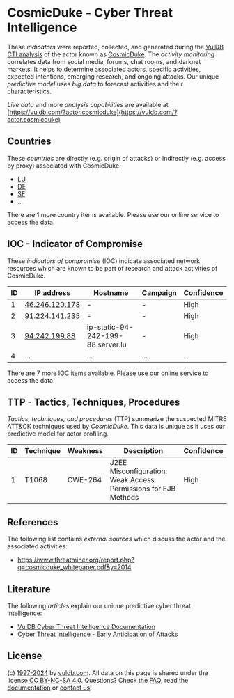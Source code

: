 # CosmicDuke - Cyber Threat Intelligence

These _indicators_ were reported, collected, and generated during the [VulDB CTI analysis](https://vuldb.com/?kb.cti) of the actor known as [CosmicDuke](https://vuldb.com/?actor.cosmicduke). The _activity monitoring_ correlates data from social media, forums, chat rooms, and darknet markets. It helps to determine associated actors, specific activities, expected intentions, emerging research, and ongoing attacks. Our unique _predictive model_ uses _big data_ to forecast activities and their characteristics.

_Live data_ and more _analysis capabilities_ are available at [https://vuldb.com/?actor.cosmicduke](https://vuldb.com/?actor.cosmicduke)

## Countries

These _countries_ are directly (e.g. origin of attacks) or indirectly (e.g. access by proxy) associated with CosmicDuke:

* [LU](https://vuldb.com/?country.lu)
* [DE](https://vuldb.com/?country.de)
* [SE](https://vuldb.com/?country.se)
* ...

There are 1 more country items available. Please use our online service to access the data.

## IOC - Indicator of Compromise

These _indicators of compromise_ (IOC) indicate associated network resources which are known to be part of research and attack activities of CosmicDuke.

ID | IP address | Hostname | Campaign | Confidence
-- | ---------- | -------- | -------- | ----------
1 | [46.246.120.178](https://vuldb.com/?ip.46.246.120.178) | - | - | High
2 | [91.224.141.235](https://vuldb.com/?ip.91.224.141.235) | - | - | High
3 | [94.242.199.88](https://vuldb.com/?ip.94.242.199.88) | ip-static-94-242-199-88.server.lu | - | High
4 | ... | ... | ... | ...

There are 7 more IOC items available. Please use our online service to access the data.

## TTP - Tactics, Techniques, Procedures

_Tactics, techniques, and procedures_ (TTP) summarize the suspected MITRE ATT&CK techniques used by _CosmicDuke_. This data is unique as it uses our predictive model for actor profiling.

ID | Technique | Weakness | Description | Confidence
-- | --------- | -------- | ----------- | ----------
1 | T1068 | CWE-264 | J2EE Misconfiguration: Weak Access Permissions for EJB Methods | High

## References

The following list contains _external sources_ which discuss the actor and the associated activities:

* https://www.threatminer.org/report.php?q=cosmicduke_whitepaper.pdf&y=2014

## Literature

The following _articles_ explain our unique predictive cyber threat intelligence:

* [VulDB Cyber Threat Intelligence Documentation](https://vuldb.com/?kb.cti)
* [Cyber Threat Intelligence - Early Anticipation of Attacks](https://www.scip.ch/en/?labs.20201022)

## License

(c) [1997-2024](https://vuldb.com/?kb.changelog) by [vuldb.com](https://vuldb.com/?kb.about). All data on this page is shared under the license [CC BY-NC-SA 4.0](https://creativecommons.org/licenses/by-nc-sa/4.0/). Questions? Check the [FAQ](https://vuldb.com/?kb.faq), read the [documentation](https://vuldb.com/?kb) or [contact us](https://vuldb.com/?contact)!
